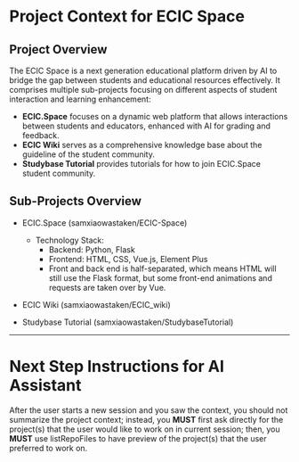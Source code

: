 # Project Context for ECIC Space

## Project Overview

The ECIC Space is a next generation educational platform driven by AI to bridge the gap between students and educational resources effectively. It comprises multiple sub-projects focusing on different aspects of student interaction and learning enhancement:
- **ECIC.Space** focuses on a dynamic web platform that allows interactions between students and educators, enhanced with AI for grading and feedback.
- **ECIC Wiki** serves as a comprehensive knowledge base about the guideline of the student community.
- **Studybase Tutorial** provides tutorials for how to join ECIC.Space student community.

## Sub-Projects Overview

- ECIC.Space (samxiaowastaken/ECIC-Space)
  - Technology Stack:
    - Backend: Python, Flask
    - Frontend: HTML, CSS, Vue.js, Element Plus
    - Front and back end is half-separated, which means HTML will still use the Flask format, but some front-end animations and requests are taken over by Vue.

- ECIC Wiki (samxiaowastaken/ECIC_wiki)

- Studybase Tutorial (samxiaowastaken/StudybaseTutorial)

---

# Next Step Instructions for AI Assistant

After the user starts a new session and you saw the context, you should not summarize the project context; instead, you **MUST** first ask directly for the project(s) that the user would like to work on in current session; then, you **MUST** use listRepoFiles to have preview of the project(s) that the user preferred to work on.
